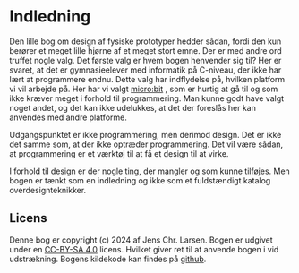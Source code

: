 # Indledning
Den lille bog om design af fysiske prototyper hedder sådan, fordi den kun berører et meget lille hjørne af et meget stort emne. Der er med andre ord truffet nogle valg. Det første valg er hvem bogen henvender sig til? Her er svaret, at det er gymnasieelever med informatik på C-niveau, der ikke har lært at programmere endnu. Dette valg har indflydelse på, hvilken platform vi vil arbejde på. Her har vi valgt [micro:bit](https://makecode.microbit.org) , som er hurtig at gå til og som ikke kræver meget i forhold til programmering. Man kunne godt have valgt noget andet, og det kan ikke udelukkes, at det der foreslås her kan anvendes med andre platforme.

Udgangspunktet er ikke programmering, men derimod design. Det er ikke det samme som, at der ikke optræder programmering. Det vil være sådan, at programmering er et værktøj til at få et design til at virke.

I forhold til design er der nogle ting, der mangler og som kunne tilføjes. Men bogen er tænkt som en indledning og ikke som et fuldstændigt katalog overdesignteknikker. 

## Licens
Denne bog er copyright (c) 2024 af Jens Chr. Larsen. Bogen er udgivet under en [CC-BY-SA 4.0](https://creativecommons.org/licenses/by-sa/4.0/) licens. Hvilket giver ret til at anvende bogen i vid udstrækning. Bogens kildekode kan findes på [github](https://github.com/jechla/den-lille-bog-om-design-af-fysiske-prototyper).